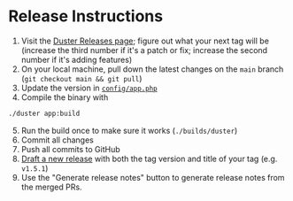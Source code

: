 # Release Instructions

1. Visit the [Duster Releases page](https://github.com/tighten/duster/releases); figure out what your next tag will be (increase the third number if it's a patch or fix; increase the second number if it's adding features)
2. On your local machine, pull down the latest changes on the `main` branch (`git checkout main && git pull`)
3. Update the version in [`config/app.php`](./config/app.php)
4. Compile the binary with

```zsh
./duster app:build
```

5. Run the build once to make sure it works (`./builds/duster`)
6. Commit all changes
7. Push all commits to GitHub
8. [Draft a new release](https://github.com/tighten/duster/releases/new) with both the tag version and title of your tag (e.g. `v1.5.1`)
9. Use the "Generate release notes" button to generate release notes from the merged PRs.
